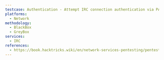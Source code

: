 ```yaml
---
testcase: Authentication - Attempt IRC connection authentication via PASS command with known or guessed passwords
platforms: 
  - Network
methodology: 
  - BlackBox
  - GreyBox
services:
  - IRC
references:
  - https://book.hacktricks.wiki/en/network-services-pentesting/pentesting-irc.html
---
```

